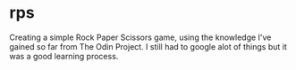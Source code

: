 # rps
Creating a simple Rock Paper Scissors game,
using the knowledge I've gained so far from The Odin Project.
I still had to google alot of things 
but it was a good learning process.
